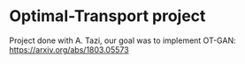 # Optimal-Transport project

Project done with A. Tazi, our goal was to implement OT-GAN: https://arxiv.org/abs/1803.05573
